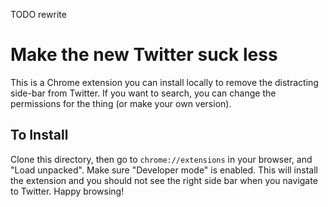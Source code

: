 TODO rewrite

# Make the new Twitter suck less

This is a Chrome extension you can install locally to remove the distracting side-bar from Twitter. If you want to search, you can change the permissions for the thing (or make your own version).

## To Install

Clone this directory, then go to `chrome://extensions` in your browser, and "Load unpacked". Make sure "Developer mode" is enabled. This will install the extension and you should not see the right side bar when you navigate to Twitter. Happy browsing!
